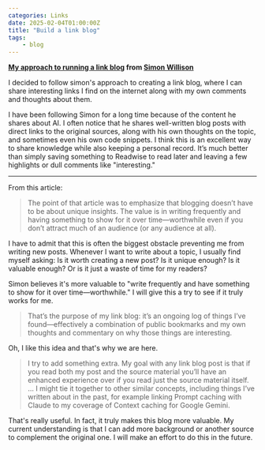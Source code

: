 ```yaml
---
categories: Links
date: 2025-02-04T01:00:00Z
title: "Build a link blog"
tags:
    - blog
---
```


**[My approach to running a link blog](https://simonwillison.net/2024/Dec/22/link-blog/) from [Simon Willison](https://simonwillison.net/)**

I decided to follow simon's approach to creating a link blog, where I can share interesting links I find on the internet along with my own comments and thoughts about them.

I have been following Simon for a long time because of the content he shares about AI. I often notice that he shares well-written blog posts with direct links to the original sources, along with his own thoughts on the topic, and sometimes even his own code snippets. I think this is an excellent way to share knowledge while also keeping a personal record. It’s much better than simply saving something to Readwise to read later and leaving a few highlights or dull comments like "interesting."

---

From this article:


> The point of that article was to emphasize that blogging doesn’t have to be about unique insights. The value is in writing frequently and having something to show for it over time—worthwhile even if you don’t attract much of an audience (or any audience at all).

I have to admit that this is often the biggest obstacle preventing me from writing new posts. Whenever I want to write about a topic, I usually find myself asking: Is it worth creating a new post? Is it unique enough? Is it valuable enough? Or is it just a waste of time for my readers?

Simon believes it's more valuable to "write frequently and have something to show for it over time—worthwhile." I will give this a try to see if it truly works for me.

> That’s the purpose of my link blog: it’s an ongoing log of things I’ve found—effectively a combination of public bookmarks and my own thoughts and commentary on why those things are interesting.

Oh, I like this idea and that's why we are here.

> I try to add something extra. My goal with any link blog post is that if you read both my post and the source material you’ll have an enhanced experience over if you read just the source material itself.
> ...
> I might tie it together to other similar concepts, including things I’ve written about in the past, for example linking Prompt caching with Claude to my coverage of Context caching for Google Gemini.

That's really useful. In fact, it truly makes this blog more valuable. My current understanding is that I can add more background or another source to complement the original one. I will make an effort to do this in the future.
